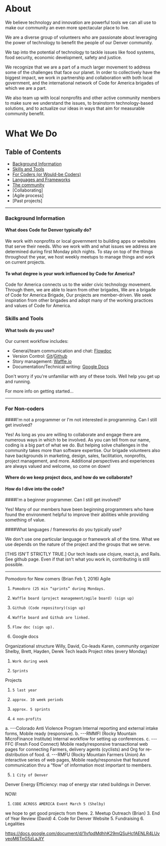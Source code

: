 # About

We believe technology and innovation are powerful tools we can all use to make our community an even more spectacular place to live.

We are a diverse group of volunteers who are passionate about leveraging the power of technology to benefit the people of our Denver community.

We tap into the potential of technology to tackle issues like food systems, food security, economic development, safety and justice.

We recognize that we are a part of a much larger movement to address some of the challenges that face our planet. In order to collectively have the biggest impact, we work in partnership and collaboration with both local government, and the international network of Code for America brigades of which we are a part.

We also team up with local nonprofits and other active community members to make sure we understand the issues, to brainstorm technology-based solutions, and to actualize our ideas in ways that aim for measurable community benefit.

# What We Do

## Table of Contents
* [Background Information](#background-information)
* [Skills and Tools](#skills-and-tools)
* [For Coders (or Would-be Coders)](#coders)
* [Languages and Frameworks](#languages-and-frameworks)
* [The community]()
* [Collaborating]
* [Agile process]
* [Past projects]
---

### Background Information

#### What does Code for Denver typically do?

We work with nonprofits or local government to building apps or websites that serve their needs. Who we work with and what issues we address are determined during first Monday pitch nights.  To stay on top of the things throughout the year, we host weekly meetups to manage things and work on current projects.


#### To what degree is your work influenced by Code for America?
Code for America connects us to the wider civic technology movement. Through them, we are able to learn from other brigades,
We are a brigade of Code for America Brigade,
Our projects are member-driven. We seek inspiration from other brigades and adopt many of the working practices and values of Code for America.

### Skills and Tools

#### What tools do you use?

Our current workflow includes:

* General/team communication and chat: [Flowdoc](http://www.flowdoc.com)
* Version Control: [Git](http://git-scm.com/)/[Github](https://github.com/codefordenver)
* Story management: [Waffle.io](https://waffle.io/)
* Documentation/Technical writing: [Google Docs](https://drive.google.com/folderview?id=0B15HLk4_JV3nWjkyOGtFUmhKZDQ&usp=sharing_eid)

Don't worry if you're unfamiliar with any of these tools. Well help you get up and running.

For more info on getting started...


---
### For Non-coders

####I'm not a programmer or I'm not interested in programming. Can I still get involved?

Yes! As long as you are willing to collaborate and engage there are numerous ways in which to be involved. As you can tell from our name, coding is a big part of what we do. But helping solve challenges in the community takes more than software expertise. Our brigade volunteers also have backgrounds in marketing, design, sales, facilitation, nonprofits, project management, and more. Additional perspectives and experiences are always valued and welcome, so come on down!

#### Where do we keep project docs, and how do we collaborate?
#### How do I dive into the code?



####I'm a beginner programmer. Can I still get involved?

Yes! Many of our members have been beginning programmers who have found the environment helpful to improve their abilities while providing something of value.



####What languages / frameworks do you typically use?

We don't use one particular language or framework all of the time. What we use depends on the nature of the project and the groups that we serve.

[THIS ISN'T STRICTLY TRUE.] Our tech leads use clojure, react.js, and Rails. See github page.
Even if that isn't what you work in, contributing is still possible.  

---
Pomodoro for New comers  (Brian Feb 1, 2016)
Agile
1.     Pomodoro (25 min “sprints” during Mondays.
2.     Waffle board (project management/agile board) (sign up)
3.     Github (Code repository)(sign up)
4.     Waffle board and Github are linked.
5.     Flow doc (sign up).
6. Google docs

Organizational structure
Willy, David, Co-leads
Karen, community organizer
Shelby, Brett, Hayden, Derek Tech leads
Project nites (every Monday)
1.     Work during week
2.     Sprints

Projects
1.     5 last year
2.     approx. 10 week periods
3.     approx. 5 sprints
4.     4 non-profits
a.     ---Colorado Anti Violence Program
Internal reporting and external intake forms, Mobile ready (responsive).
b.     ---RMMFI (Rocky Mountain MicroFinance  Institute)
Internal workflow for setting up conferences.
c.      ---FFC (Fresh Food Connect)
Mobile ready/responsive transactional web pages for connecting Farmers, delivery agents (cyclists) and Org for re-distribution of food.
d.     ---RMFU (Rocky Mountain Farmers Union)
An interactive series of web pages, Mobile ready/responsive that featured communication thru a “flow” of information most important to members.

5.     1 City of Denver
Denver Energy Efficiency:  map of energy star rated buildings in Denver.


NOW:
1.     CODE ACROSS AMERICA Event March 5 (Shelby)
we hope to get good projects from there.
2.     Meetup Outreach (Brian)
3.     End of Year Review (David)
4.     Code for Denver Website
5.     Fundraising
6.     Legalities


https://docs.google.com/document/d/1lvfpdMdhhK29mQSuHcfAENLR4LUvveoM6TnG5zLaJtY
